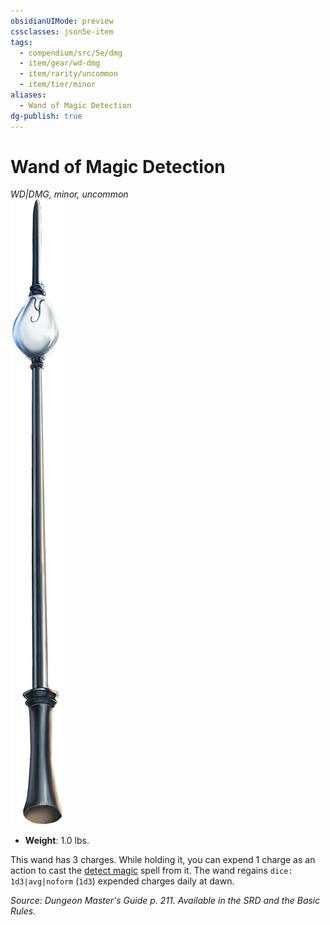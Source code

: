 ```yaml
---
obsidianUIMode: preview
cssclasses: json5e-item
tags:
  - compendium/src/5e/dmg
  - item/gear/wd-dmg
  - item/rarity/uncommon
  - item/tier/minor
aliases:
  - Wand of Magic Detection
dg-publish: true
---
```

# Wand of Magic Detection
*WD|DMG, minor, uncommon*  
![](https://raw.githubusercontent.com/5etools-mirror-2/5etools-img/main/items/DMG/Wand%20of%20Magic%20Detection.webp#right)  

- **Weight**: 1.0 lbs.

This wand has 3 charges. While holding it, you can expend 1 charge as an action to cast the [detect magic](/Admin/CLI/spells/detect-magic.md) spell from it. The wand regains `dice: 1d3|avg|noform` (`1d3`) expended charges daily at dawn.

*Source: Dungeon Master's Guide p. 211. Available in the SRD and the Basic Rules.*